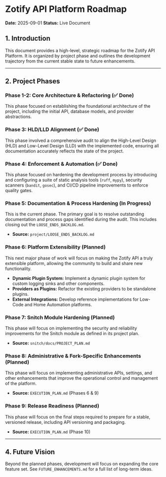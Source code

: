 # Zotify API Platform Roadmap

**Date:** 2025-09-01
**Status:** Live Document

## 1. Introduction

This document provides a high-level, strategic roadmap for the Zotify API Platform. It is organized by project phase and outlines the development trajectory from the current stable state to future enhancements.

---

## 2. Project Phases

### Phase 1-2: Core Architecture & Refactoring (✅ Done)
This phase focused on establishing the foundational architecture of the project, including the initial API, database models, and provider abstractions.

### Phase 3: HLD/LLD Alignment (✅ Done)
This phase involved a comprehensive audit to align the High-Level Design (HLD) and Low-Level Design (LLD) with the implemented code, ensuring all documentation accurately reflects the state of the project.

### Phase 4: Enforcement & Automation (✅ Done)
This phase focused on hardening the development process by introducing and configuring a suite of static analysis tools (`ruff`, `mypy`), security scanners (`bandit`, `gosec`), and CI/CD pipeline improvements to enforce quality gates.

### Phase 5: Documentation & Process Hardening (In Progress)
This is the current phase. The primary goal is to resolve outstanding documentation and process gaps identified during the audit. This includes closing out the `LOOSE_ENDS_BACKLOG.md`.

- **Source:** `project/LOOSE_ENDS_BACKLOG.md`

### Phase 6: Platform Extensibility (Planned)
This next major phase of work will focus on making the Zotify API a truly extensible platform, allowing the community to build and share new functionality.

- **Dynamic Plugin System:** Implement a dynamic plugin system for custom logging sinks and other components.
- **Providers as Plugins:** Refactor the existing providers to be standalone plugins.
- **External Integrations:** Develop reference implementations for Low-Code and Home Automation platforms.

### Phase 7: Snitch Module Hardening (Planned)
This phase will focus on implementing the security and reliability improvements for the Snitch module as defined in its project plan.

- **Source:** `snitch/docs/PROJECT_PLAN.md`

### Phase 8: Administrative & Fork-Specific Enhancements (Planned)
This phase will focus on implementing administrative APIs, settings, and other enhancements that improve the operational control and management of the platform.

- **Source:** `EXECUTION_PLAN.md` (Phases 6 & 9)

### Phase 9: Release Readiness (Planned)
This phase will focus on the final steps required to prepare for a stable, versioned release, including API versioning and packaging.

- **Source:** `EXECUTION_PLAN.md` (Phase 10)

---

## 4. Future Vision

Beyond the planned phases, development will focus on expanding the core feature set. See `FUTURE_ENHANCEMENTS.md` for a full list of long-term ideas.
